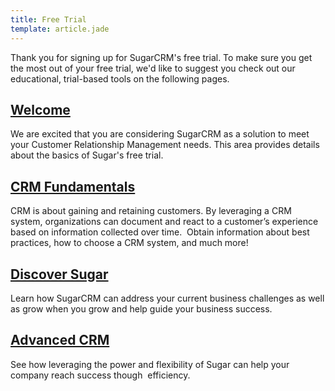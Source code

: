 ```yaml
---
title: Free Trial
template: article.jade
---
```


<div class="container">
  <div class="landign-page" id="get-started">
    <p class="landing-intro">Thank you for signing up for SugarCRM's free trial. To make sure you get the most out of your free trial, we'd like to suggest you check out our educational, trial-based tools on the following pages.</p>
    <div class="enclosed-block rounded-corners shadow" id="on-demand">
      <h2 class="landing-subtitle">
        <a title="Welcome" href="//01_Get_Started/02_Administrators/01_Free_Trial/01_Welcome">Welcome</a>
      </h2>
      <p>We are excited that you are considering SugarCRM as a solution to meet your Customer Relationship Management needs. This area provides details about the basics of Sugar's free trial.</p>
    </div>
    <div class="enclosed-block rounded-corners shadow" id="on-demand">
      <h2 class="landing-subtitle">
        <a title="CRM Fundamentals" href="//01_Get_Started/02_Administrators/01_Free_Trial/02_CRM_Fundamentals">CRM Fundamentals</a>
      </h2>
      <p>CRM is about gaining and retaining customers. By leveraging a CRM system, organizations can document and react to a customer’s experience based on information collected over time.  Obtain information about best practices, how to choose a CRM system, and much more!</p>
    </div>
    <div class="enclosed-block rounded-corners shadow" id="on-demand">
      <h2 class="landing-subtitle">
        <a title="Discover Sugar" href="//01_Get_Started/02_Administrators/01_Free_Trial/03_Discover_Sugar">Discover Sugar</a>
      </h2>
      <p>Learn how SugarCRM can address your current business challenges as well as grow when you grow and help guide your business success.</p>
    </div>
    <div class="enclosed-block rounded-corners shadow" id="on-site">
      <h2 class="landing-subtitle">
        <a title="Advanced CRM" href="//01_Get_Started/02_Administrators/01_Free_Trial/04_Advanced_CRM">Advanced CRM</a>
      </h2>
      <p>See how leveraging the power and flexibility of Sugar can help your company reach success though  efficiency.</p>
    </div>
  </div>
</div>